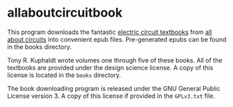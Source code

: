 # allaboutcircuitbook

This program downloads the fantastic [electric circuit textbooks](https://www.allaboutcircuits.com/textbook/)
from [all about circuits](https://www.allaboutcircuits.com/) into convenient epub files.
Pre-generated epubs can be found in the books directory.

Tony R. Kuphaldt wrote volumes one through five of these books.
All of the textbooks are provided under the design science license.
A copy of this license is located in the `books` directory.

The book downloading program is released under the GNU General Public License version 3.
A copy of this license if provided in the `GPLv3.txt` file.